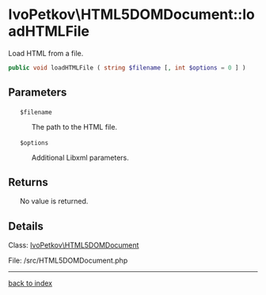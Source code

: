 # IvoPetkov\HTML5DOMDocument::loadHTMLFile

Load HTML from a file.

```php
public void loadHTMLFile ( string $filename [, int $options = 0 ] )
```

## Parameters

&nbsp;&nbsp;&nbsp;&nbsp;&nbsp;&nbsp;`$filename`

&nbsp;&nbsp;&nbsp;&nbsp;&nbsp;&nbsp;&nbsp;&nbsp;&nbsp;&nbsp;&nbsp;&nbsp;The path to the HTML file.

&nbsp;&nbsp;&nbsp;&nbsp;&nbsp;&nbsp;`$options`

&nbsp;&nbsp;&nbsp;&nbsp;&nbsp;&nbsp;&nbsp;&nbsp;&nbsp;&nbsp;&nbsp;&nbsp;Additional Libxml parameters.

## Returns

&nbsp;&nbsp;&nbsp;&nbsp;&nbsp;&nbsp;No value is returned.

## Details

Class: [IvoPetkov\HTML5DOMDocument](ivopetkov.html5domdocument.class.md)

File: /src/HTML5DOMDocument.php

---

[back to index](index.md)

